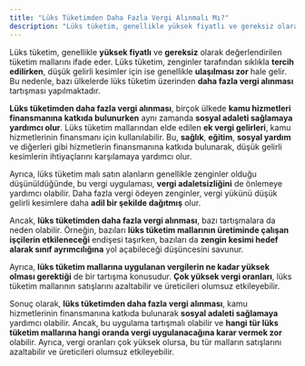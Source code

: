 ```yaml
---
title: "Lüks Tüketimden Daha Fazla Vergi Alınmalı Mı?"
description: "Lüks tüketim, genellikle yüksek fiyatlı ve gereksiz olarak değerlendirilen tüketim mallarını ifade eder"
---
```


Lüks tüketim, genellikle **yüksek fiyatlı** ve **gereksiz** olarak değerlendirilen tüketim mallarını ifade eder. Lüks tüketim, zenginler tarafından sıklıkla **tercih edilirken**, düşük gelirli kesimler için ise genellikle **ulaşılması zor** hale gelir. Bu nedenle, bazı ülkelerde lüks tüketim üzerinden **daha fazla vergi alınması** tartışması yapılmaktadır.

**Lüks tüketimden daha fazla vergi alınması**, birçok ülkede **kamu hizmetleri finansmanına katkıda bulunurken** aynı zamanda **sosyal adaleti sağlamaya yardımcı olur**. Lüks tüketim mallarından elde edilen **ek vergi gelirleri**, kamu hizmetlerinin finansmanı için kullanılabilir. Bu, **sağlık**, **eğitim**, **sosyal yardım** ve diğerleri gibi hizmetlerin finansmanına katkıda bulunarak, düşük gelirli kesimlerin ihtiyaçlarını karşılamaya yardımcı olur.

Ayrıca, lüks tüketim malı satın alanların genellikle zenginler olduğu düşünüldüğünde, bu vergi uygulaması, **vergi adaletsizliğini** de önlemeye yardımcı olabilir. Daha fazla vergi ödeyen zenginler, vergi yükünü düşük gelirli kesimlere daha **adil bir şekilde dağıtmış** olur.

Ancak, **lüks tüketimden daha fazla vergi alınması**, bazı tartışmalara da neden olabilir. Örneğin, bazıları **lüks tüketim mallarının üretiminde çalışan işçilerin etkileneceği** endişesi taşırken, bazıları da **zengin kesimi hedef alarak sınıf ayrımcılığına** yol açabileceği düşüncesini savunur.

Ayrıca, **lüks tüketim mallarına uygulanan vergilerin ne kadar yüksek olması gerektiği** de bir tartışma konusudur. **Çok yüksek vergi oranları**, lüks tüketim mallarının satışlarını azaltabilir ve üreticileri olumsuz etkileyebilir.

Sonuç olarak, **lüks tüketimden daha fazla vergi alınması**, kamu hizmetlerinin finansmanına katkıda bulunarak **sosyal adaleti sağlamaya** yardımcı olabilir. Ancak, bu uygulama tartışmalı olabilir ve **hangi tür lüks tüketim mallarına hangi oranda vergi uygulanacağına karar vermek zor** olabilir. Ayrıca, vergi oranları çok yüksek olursa, bu tür malların satışlarını azaltabilir ve üreticileri olumsuz etkileyebilir.
